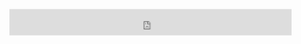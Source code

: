 <div style="background:white"><iframe style="width: 100%; height: 3rem; border: none" src="https://sike-lipu.ralismark.xyz/embed/janTelakoman"></iframe><div>
